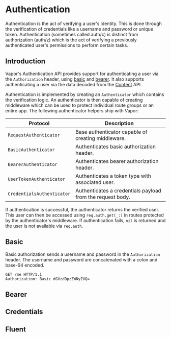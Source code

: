 # Authentication

Authentication is the act of verifying a user's identity. This is done through the verification of credentials like a username and password or unique token. Authentication (sometimes called auth/c) is distinct from authorization (auth/z) which is the act of verifying a previously authenticated user's permissions to perform certain tasks.

## Introduction

Vapor's Authentication API provides support for authenticating a user via the `Authorization` header, using [basic](https://tools.ietf.org/html/rfc7617) and [bearer](https://tools.ietf.org/html/rfc6750). It also supports authenticating a user via the data decoded from the [Content](/content.md) API.

Authentication is implemented by creating an `Authenticator` which contains the verification logic. An authenticator is then capable of creating middleware which can be used to protect individual route groups or an entire app. The following authenticator helpers ship with Vapor:

|Protocol|Description|
|-|-|
|`RequestAuthenticator`|Base authenticator capable of creating middleware.|
|`BasicAuthenticator`|Authenticates basic authorization header.|
|`BearerAuthenticator`|Authenticates bearer authorization header.|
|`UserTokenAuthenticator`|Authenticates a token type with associated user.|
|`CredentialsAuthenticator`|Authenticates a credentials payload from the request body.|

If authentication is successful, the authenticator returns the verified user. This user can then be accessed using `req.auth.get(_:)` in routes protected by the authenticator's middleware. If authentication fails, `nil` is returned and the user is not available via `req.auth`. 

## Basic

Basic authorization sends a username and password in the `Authorization` header. The username and password are concatenated with a colon and base-64 encoded. 

```http
GET /me HTTP/1.1
Authorization: Basic dGVzdDpzZWNyZXQ=
``` 

## Bearer

## Credentials

## Fluent